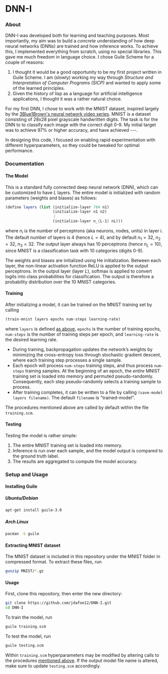 # DNN-I

### About

DNN-I was developed both for learning and teaching purposes. Most importantly, my aim was to build a *concrete* understanding of how deep neural networks (DNNs) are trained and how inference works. To achieve this, I implemented everything from scratch, using no special libraries. This gave me much freedom in language choice. I chose Guile Scheme for a couple of reasons:
1. I thought it would be a good opportunity to be my first project written in Guile Scheme. I am (slowly) working my way through *Structure and Interpretation of Computer Programs (SICP)* and wanted to apply some of the learned principles.
2. Given the history of lisp as a language for artificial intelligence applications, I thought it was a rather natural choice.

For my first DNN, I chose to work with the MNIST dataset, inspired largely by the [3Blue1Brown's neural network video series](https://www.3blue1brown.com/topics/neural-networks). MNIST is a dataset consisting of 28x28 pixel grayscale handwritten digits. The task is for the DNN to to classify each image with the correct digit 0-9. My initial target was to achieve 97% or higher accuracy, and have achieved ---.

In designing this code, I focused on enabling rapid experimentation with different hyperparameters, so they could be tweaked for optimal performance.

### Documentation

#### The Model
This is a standard fully connected deep neural network (DNN), which can be customized to have $L$ layers. The entire model is initialized with random parameters (weights and biases) as follows:
```scheme
(define layers (list (initialize-layer 784 n1)
                     (initialize-layer n1 n2)
                     ⋮
                     (initialize-layer n_{L-1} nL)))
```
where $n_i$ is the number of perceptrons (aka neurons, nodes, units) in layer $i$. The default number of layers is 4 (hence $L = 4$), and by default $n_1 = 32$, $n_2 = 32$, $n_3 = 32$. The output layer always has 10 perceptrons (hence $n_L = 10$), since MNIST is a classification task with 10 categories (digits 0-9).

The weights and biases are initialized using He initialization. Between each layer, the non-linear activation function ReLU is applied to the output perceptrons. In the output layer (layer $L$), softmax is applied to convert logits into class probabilities for classification. The output is therefore a probability distribution over the 10 MNIST categories.

#### Training

After initializing a model, it can be trained on the MNIST training set by calling
```scheme
(train-mnist layers epochs num-steps learning-rate)
```
where `layers` is defined [as above](#the-model), `epochs` is the number of training epochs, `num-steps` is the number of training steps per epoch, and `learning-rate` is the desired learning rate.

- During training, backpropagation updates the network’s weights by minimizing the cross-entropy loss through stochastic gradient descent, where each training step processes a single sample. 
- Each epoch will process `num-steps` training steps, and thus process `num-steps` training samples. At the beginning of an epoch, the *entire* MNIST training set is loaded into memory and permuted pseudo-randomly. Consequently, each step pseudo-randomly selects a training sample to process.
- After training completes, it can be written to a file by calling `(save-model layers filename)`. The default `filename` is "trained-model".

The procedures mentioned above are called by default within the file `training.scm`.

#### Testing

Testing the model is rather simple:
1. The entire MNIST training set is loaded into memory.
2. Inference is run over each sample, and the model output is compared to the ground truth label.
3. The results are aggregated to compute the model accuracy.

### Setup and Usage

#### Installing Guile

##### Ubuntu/Debian
```sh 
apt-get install guile-3.0
```
##### Arch Linux
```sh 
pacman -S guile 
```

#### Extracting MNIST dataset

The MNIST dataset is included in this repository under the MNIST folder in compressed format. To extract these files, run 
```sh
gunzip MNIST/*.gz
```

#### Usage
First, clone this repository, then enter the new directory:
```sh 
git clone https://github.com/jdafoe12/DNN-I.git
cd DNN-I
```

To train the model, run
```sh 
guile training.scm 
```

To test the model, run 
```sh 
guile testing.scm 
```

Within `training.scm` hyperparameters may be modified by altering calls to the procedures [mentioned above](#documentation). If the output model file name is altered, make sure to update `testing.scm` accordingly.
